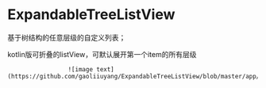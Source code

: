 # ExpandableTreeListView
基于树结构的任意层级的自定义列表；

kotlin版可折叠的listView，可默认展开第一个item的所有层级

                     ![image text](https://github.com/gaoliiuyang/ExpandableTreeListView/blob/master/app/src/main/assets/demo.gif)                              
